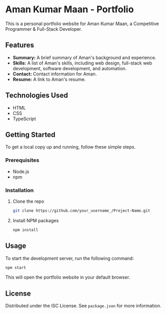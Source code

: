 # Aman Kumar Maan - Portfolio

This is a personal portfolio website for Aman Kumar Maan, a Competitive Programmer & Full-Stack Developer.

## Features

- **Summary:** A brief summary of Aman's background and experience.
- **Skills:** A list of Aman's skills, including web design, full-stack web development, software development, and automation.
- **Contact:** Contact information for Aman.
- **Resume:** A link to Aman's resume.

## Technologies Used

- HTML
- CSS
- TypeScript

## Getting Started

To get a local copy up and running, follow these simple steps.

### Prerequisites

- Node.js
- npm

### Installation

1. Clone the repo
   ```sh
   git clone https://github.com/your_username_/Project-Name.git
   ```
2. Install NPM packages
   ```sh
   npm install
   ```

## Usage

To start the development server, run the following command:

```sh
npm start
```

This will open the portfolio website in your default browser.

## License

Distributed under the ISC License. See `package.json` for more information.
